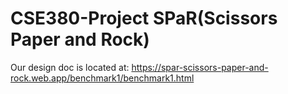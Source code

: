 # CSE380-Project SPaR(Scissors Paper and Rock)

Our design doc is located at: https://spar-scissors-paper-and-rock.web.app/benchmark1/benchmark1.html
